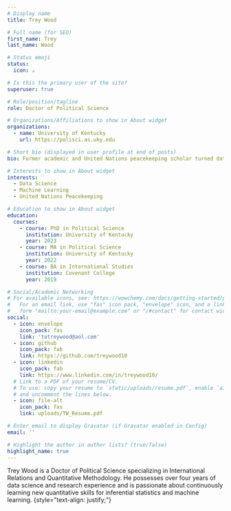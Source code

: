 ```yaml
---
# Display name
title: Trey Wood

# Full name (for SEO)
first_name: Trey
last_name: Wood

# Status emoji
status:
  icon: ☕️

# Is this the primary user of the site?
superuser: true

# Role/position/tagline
role: Doctor of Political Science

# Organizations/Affiliations to show in About widget
organizations:
  - name: University of Kentucky
    url: https://polisci.as.uky.edu

# Short bio (displayed in user profile at end of posts)
bio: Former academic and United Nations peacekeeping scholar turned data scientist. 

# Interests to show in About widget
interests:
  - Data Science
  - Machine Learning
  - United Nations Peacekeeping

# Education to show in About widget
education:
  courses:
    - course: PhD in Political Science
      institution: University of Kentucky
      year: 2023
    - course: MA in Political Science
      institution: University of Kentucky
      year: 2022
    - course: BA in International Studies
      institution: Covenant College
      year: 2019

# Social/Academic Networking
# For available icons, see: https://wowchemy.com/docs/getting-started/page-builder/#icons
#   For an email link, use "fas" icon pack, "envelope" icon, and a link in the
#   form "mailto:your-email@example.com" or "/#contact" for contact widget.
social:
  - icon: envelope
    icon_pack: fas
    link: 'totreywood@aol.com'
  - icon: github
    icon_pack: fab
    link: https://github.com/treywood10
  - icon: linkedin
    icon_pack: fab
    link: https://www.linkedin.com/in/treywood10/
  # Link to a PDF of your resume/CV.
  # To use: copy your resume to `static/uploads/resume.pdf`, enable `ai` icons in `params.yaml`,
  # and uncomment the lines below.
  - icon: file-alt
    icon_pack: fas
    link: uploads/TW_Resume.pdf

# Enter email to display Gravatar (if Gravatar enabled in Config)
email: ''

# Highlight the author in author lists? (true/false)
highlight_name: true
---
```


Trey Wood is a Doctor of Political Science specializing in International Relations and Quantitative Methodology. He possesses over four years of data science and research experience and is passionate about continuously learning new quantitative skills for inferential statistics and machine learning. 
{style="text-align: justify;"}
